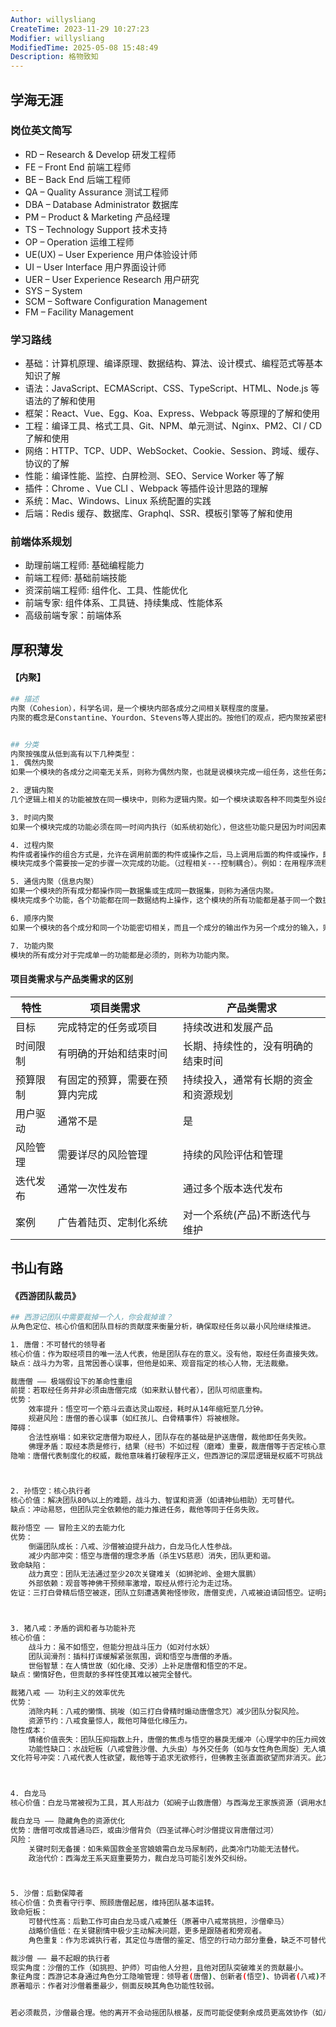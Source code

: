 ```yaml
---
Author: willysliang
CreateTime: 2023-11-29 10:27:23
Modifier: willysliang
ModifiedTime: 2025-05-08 15:48:49
Description: 格物致知
---
```


## 学海无涯

### 岗位英文简写

- RD – Research & Develop 研发工程师
- FE – Front End 前端工程师
- BE – Back End 后端工程师
- QA – Quality Assurance 测试工程师
- DBA – Database Administrator 数据库
- PM – Product & Marketing 产品经理
- TS – Technology Support 技术支持
- OP – Operation 运维工程师
- UE(UX) – User Experience 用户体验设计师
- UI – User Interface 用户界面设计师
- UER – User Experience Research 用户研究
- SYS – System
- SCM – Software Configuration Management
- FM – Facility Management

### 学习路线

- 基础：计算机原理、编译原理、数据结构、算法、设计模式、编程范式等基本知识了解
- 语法：JavaScript、ECMAScript、CSS、TypeScript、HTML、Node.js 等语法的了解和使用
- 框架：React、Vue、Egg、Koa、Express、Webpack 等原理的了解和使用
- 工程：编译工具、格式工具、Git、NPM、单元测试、Nginx、PM2、CI / CD 了解和使用
- 网络：HTTP、TCP、UDP、WebSocket、Cookie、Session、跨域、缓存、协议的了解
- 性能：编译性能、监控、白屏检测、SEO、Service Worker 等了解
- 插件：Chrome 、Vue CLI 、Webpack 等插件设计思路的理解
- 系统：Mac、Windows、Linux 系统配置的实践
- 后端：Redis 缓存、数据库、Graphql、SSR、模板引擎等了解和使用


### 前端体系规划

- 助理前端工程师: 基础编程能力
- 前端工程师: 基础前端技能
- 资深前端工程师: 组件化、工具、性能优化
- 前端专家: 组件体系、工具链、持续集成、性能体系
- 高级前端专家：前端体系



## 厚积薄发

#### 【内聚】

```bash
## 描述
内聚（Cohesion），科学名词，是一个模块内部各成分之间相关联程度的度量。
内聚的概念是Constantine、Yourdon、Stevens等人提出的。按他们的观点，把内聚按紧密程度从低到高排列次序为偶然内聚、逻辑内聚、时间内聚、过程内聚、通信内聚、顺序内聚、功能内聚。但是紧密程度的增长是非线性的。偶然内聚和逻辑内聚的模块联系松散，后面几种内聚相差不多，功能内聚一个功能、独立性强、内部结构紧密，是最理想的内聚。


## 分类
内聚按强度从低到高有以下几种类型：
1. 偶然内聚
如果一个模块的各成分之间毫无关系，则称为偶然内聚，也就是说模块完成一组任务，这些任务之间的关系松散，实际上没有什么联系。

2. 逻辑内聚
几个逻辑上相关的功能被放在同一模块中，则称为逻辑内聚。如一个模块读取各种不同类型外设的输入。尽管逻辑内聚比偶然内聚合理一些，但逻辑内聚的模块各成分在功能上并无关系，即使局部功能的修改有时也会影响全局，因此这类模块的修改也比较困难。

3. 时间内聚
如果一个模块完成的功能必须在同一时间内执行（如系统初始化），但这些功能只是因为时间因素关联在一起，则称为时间内聚。

4. 过程内聚
构件或者操作的组合方式是，允许在调用前面的构件或操作之后，马上调用后面的构件或操作，即使两者之间没有数据进行传递。
模块完成多个需要按一定的步骤一次完成的功能。（过程相关---控制耦合）。例如：在用程序流程图设计模块时，若将程序流程图中的一部分划出各自组成模块，便形成过程内聚。

5. 通信内聚（信息内聚）
如果一个模块的所有成分都操作同一数据集或生成同一数据集，则称为通信内聚。
模块完成多个功能，各个功能都在同一数据结构上操作，这个模块的所有功能都是基于同一个数据结构（符号表），因此，它是一个信息内聚的模块。

6. 顺序内聚
如果一个模块的各个成分和同一个功能密切相关，而且一个成分的输出作为另一个成分的输入，则称为顺序内聚。

7. 功能内聚
模块的所有成分对于完成单一的功能都是必须的，则称为功能内聚。
```



#### 项目类需求与产品类需求的区别

| 特性     | 项目类需求                     | 产品类需求                           |
| -------- | ------------------------------ | ------------------------------------ |
| 目标     | 完成特定的任务或项目           | 持续改进和发展产品                   |
| 时间限制 | 有明确的开始和结束时间         | 长期、持续性的，没有明确的结束时间   |
| 预算限制 | 有固定的预算，需要在预算内完成 | 持续投入，通常有长期的资金和资源规划 |
| 用户驱动 | 通常不是                       | 是                                   |
| 风险管理 | 需要详尽的风险管理             | 持续的风险评估和管理                 |
| 迭代发布 | 通常一次性发布                 | 通过多个版本迭代发布                 |
| 案例     | 广告着陆页、定制化系统         | 对一个系统(产品)不断迭代与维护       |



## 书山有路

#### 《西游团队裁员》

```bash
## 西游记团队中需要裁掉一个人，你会裁掉谁？
从角色定位、核心价值和团队目标的贡献度来衡量分析，确保取经任务以最小风险继续推进。

1. 唐僧：不可替代的领导者
核心价值：作为取经项目的唯一法人代表，他是团队存在的意义。没有他，取经任务直接失效。
缺点：战斗力为零，且常因善心误事，但他是如来、观音指定的核心人物，无法裁撤。

裁唐僧 —— 极端假设下的革命性重组
前提：若取经任务并非必须由唐僧完成（如来默认替代者），团队可彻底重构。
优势：
	效率提升：悟空可一个筋斗云直达灵山取经，耗时从14年缩短至几分钟。
	规避风险：唐僧的善心误事（如红孩儿、白骨精事件）将被根除。
障碍：
	合法性崩塌：如来钦定唐僧为取经人，团队存在的基础是护送唐僧，裁他即任务失败。
	佛理矛盾：取经本质是修行，结果（经书）不如过程（磨难）重要，裁唐僧等于否定核心意义。
隐喻：唐僧代表制度化的权威，裁他意味着打破程序正义，但西游记的深层逻辑是权威不可挑战（如悟空始终逃不出如来掌心），次方案在原著宇宙中不可行，却是对体制的辛辣反讽。



2. 孙悟空：核心执行者
核心价值：解决团队80%以上的难题，战斗力、智谋和资源（如请神仙相助）无可替代。
缺点：冲动易怒，但团队完全依赖他的能力推进任务，裁他等同于任务失败。

裁孙悟空 —— 冒险主义的去能力化
优势：
	倒逼团队成长：八戒、沙僧被迫提升战力，白龙马化人性参战。
	减少内部冲突：悟空与唐僧的理念矛盾（杀生VS慈悲）消失，团队更和谐。
致命缺陷：
	战力真空：团队无法通过至少20次关键难关（如狮驼岭、金翅大展鹏）
	外部依赖：观音等神佛干预频率激增，取经从修行沦为走过场。
佐证：三打白骨精后悟空被逐，团队立刻遭遇黄袍怪惨败，唐僧变虎，八戒被迫请回悟空。证明去悟空化必然失败。



3. 猪八戒：矛盾的调和者与功能补充
核心价值：
	战斗力：虽不如悟空，但能分担战斗压力（如对付水妖）
	团队润滑剂：插科打诨缓解紧张氛围，调和悟空与唐僧的矛盾。
	世俗智慧：在人情世故（如化缘、交涉）上补足唐僧和悟空的不足。
缺点：懒惰好色，但贡献的多样性使其难以被完全替代。

裁猪八戒 —— 功利主义的效率优先
优势：
	消除内耗：八戒的懒惰、挑唆（如三打白骨精时煽动唐僧念咒）减少团队分裂风险。
	资源节约：八戒食量惊人，裁他可降低化缘压力。
隐性成本：
	情绪价值丧失：团队压抑指数上升，唐僧的焦虑与悟空的暴戾无缓冲（心理学中的压力阀效应）
	功能性缺口：水战短板（八戒曾胜沙僧、九头虫）与外交任务（如与女性角色周旋）无人填补。
文化符号冲突：八戒代表人性欲望，裁他等于追求无欲修行，但佛教主张直面欲望而非消灭。此方案违背取经的修行本意。



4. 白龙马
核心价值：白龙马常被视为工具，其人形战力（如碗子山救唐僧）与西海龙王家族资源（调用水族情报）有战略价值。

裁白龙马 —— 隐藏角色的资源优化
优势：唐僧可改成普通马匹，或由沙僧背负（四圣试禅心时沙僧提议背唐僧过河）
风险：
	关键时刻无备援：如朱紫国救金圣宫娘娘需白龙马尿制药，此类冷门功能无法替代。
	政治代价：西海龙王系天庭重要势力，裁白龙马可能引发外交纠纷。



5. 沙僧：后勤保障者
核心价值：负责看守行李、照顾唐僧起居，维持团队基本运转。
致命短板：
	可替代性高：后勤工作可由白龙马或八戒兼任（原著中八戒常挑担，沙僧牵马）
	战略价值低：在关键剧情中极少主动解决问题，更多是跟随者和旁观者。
	角色重复：作为忠诚执行者，其定位与唐僧的鉴定、悟空的行动力部分重叠，缺乏不可替代的独特价值。

裁沙僧 —— 最不起眼的执行者
现实角度：沙僧的工作（如挑担、护师）可由他人分担，且他对团队突破难关的贡献最小。
象征角度：西游记本身通过角色分工隐喻管理：领导者(唐僧)、创新者(悟空)、协调者(八戒)不可或者，而纯粹的执行者(沙僧)在资源有限时最易被优化。
原著暗示：作者对沙僧着墨最少，侧面反映其角色功能性较弱。


若必须裁员，沙僧最合理。他的离开不会动摇团队根基，反而可能促使剩余成员更高效协作（如八戒承担后勤、白龙马化人形协助），而保留其他三人，能确保取经的核心目标、战斗力与团队凝聚力不受致命影响。
```

